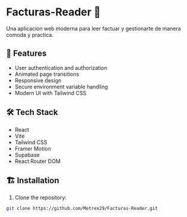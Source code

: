 # Facturas-Reader 📄

Una aplicacion web moderna para leer factuar y gestionarte de manera comoda y practica.
## 🚀 Features

- User authentication and authorization
- Animated page transitions
- Responsive design
- Secure environment variable handling
- Modern UI with Tailwind CSS

## 🛠️ Tech Stack

- React
- Vite
- Tailwind CSS
- Framer Motion
- Supabase
- React Router DOM

## 🏗️ Installation

1. Clone the repository:
```bash
git clone https://github.com/Metrex29/Facturas-Reader.git
```
